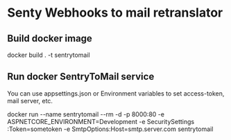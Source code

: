 # Senty Webhooks to mail retranslator

## Build docker image
docker build . -t sentrytomail

## Run docker SentryToMail service
You can use appsettings.json or Environment variables to set access-token, mail server, etc.

docker run --name sentrytomail --rm -d -p 8000:80 -e ASPNETCORE_ENVIRONMENT=Development -e SecuritySettings
:Token=sometoken -e SmtpOptions:Host=smtp.server.com sentrytomail